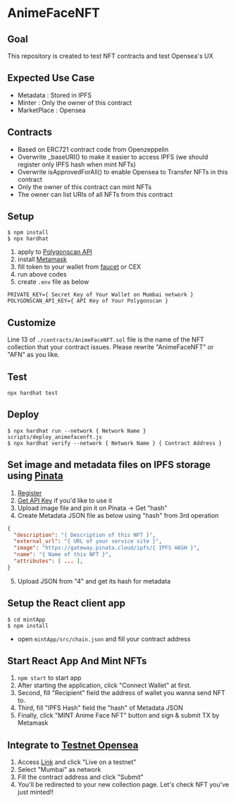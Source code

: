 # AnimeFaceNFT

## Goal
This repository is created to test NFT contracts and test Opensea's UX

## Expected Use Case
* Metadata    : Stored in IPFS
* Minter      : Only the owner of this contract
* MarketPlace : Opensea

## Contracts
* Based on ERC721 contract code from Openzeppelin
* Overwrite _baseURI() to make it easier to access IPFS (we should register only IPFS hash when mint NFTs)
* Overwrite isApprovedForAll() to enable Opensea to Transfer NFTs in this contract
* Only the owner of this contract can mint NFTs
* The owner can list URIs of all NFTs from this contract

## Setup
```
$ npm install
$ npx hardhat
```
1. apply to [Polygonscan API](https://polygonscan.com/register)
2. install [Metamask](https://chrome.google.com/webstore/detail/metamask/nkbihfbeogaeaoehlefnkodbefgpgknn?hl=ja)
3. fill token to your wallet from [faucet](https://mumbaifaucet.com/) or CEX
4. run above codes
5. create `.env` file as below
```
PRIVATE_KEY={ Secret Key of Your Wallet on Mumbai network }
POLYGONSCAN_API_KEY={ API Key of Your Polygonscan }
```

## Customize
Line 13 of `./contracts/AnimeFaceNFT.sol` file is the name of the NFT collection that your contract issues. Please rewrite "AnimeFaceNFT" or "AFN" as you like.

## Test
`npx hardhat test`

## Deploy
```
$ npx hardhat run --network { Network Name } scripts/deploy_animefacenft.js
$ npx hardhat verify --network { Network Name } { Contract Address }
```

## Set image and metadata files on IPFS storage using [Pinata](https://www.pinata.cloud/)
1. [Register](https://app.pinata.cloud/register)
2. [Get API Key](https://app.pinata.cloud/keys) if you'd like to use it
3. Upload image file and pin it on Pinata → Get "hash"
4. Create Metadata JSON file as below using "hash" from 3rd operation
```JSON
{
  "description": "{ Description of this NFT }", 
  "external_url": "{ URL of your service site }", 
  "image": "https://gateway.pinata.cloud/ipfs/{ IPFS HASH }", 
  "name": "{ Name of this NFT }",
  "attributes": [ ... ], 
}
```
5. Upload JSON from "4" and get its hash for metadata

## Setup the React client app
```
$ cd mintApp
$ npm install
```
* open `mintApp/src/chain.json` and fill your contract address

## Start React App And Mint NFTs
1. `npm start` to start app
2. After starting the application, click "Connect Wallet" at first.
3. Second, fill "Recipient" field the address of wallet you wanna send NFT to.
4. Third, fill "IPFS Hash" field the "hash" of Metadata JSON
5. Finally, click "MINT Anime Face NFT" button and sign & submit TX by Metamask

## Integrate to [Testnet Opensea](https://testnets.opensea.io/)
1. Access [Link](https://opensea.io/get-listed) and click "Live on a testnet"
2. Select "Mumbai" as network
3. Fill the contract address and click "Submit"
4. You'll be redirected to your new collection page. Let's check NFT you've just minted!!
